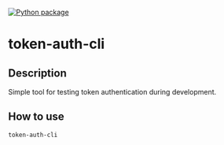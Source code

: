 [![Python package](https://github.com/0djentd/token-auth-cli/actions/workflows/python-package.yml/badge.svg)](https://github.com/0djentd/token-auth-cli/actions/workflows/python-package.yml)
# token-auth-cli
## Description
Simple tool for testing token authentication during development.

## How to use
```
token-auth-cli
```
